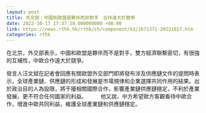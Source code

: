 ```yaml
---
layout: post
title: 外交部：中國和歐盟是夥伴而非對手　合作遠大於競爭
date: 2022-10-17 17:37:18.000000000 +08:00
link: https://news.rthk.hk/rthk/ch/component/k2/1671371-20221017.htm
categories: rthk
---
```


在北京，外交部表示，中國和歐盟是夥伴而不是對手，雙方經濟聯繫密切，有很強的互補性，中歐合作遠大於競爭。

發言人汪文斌在記者會回應有關歐盟外交部門即將發布涉及供應鏈文件的提問時表示，全球產業鏈、供應鏈的形成和發展是市場規律和企業選擇共同作用的結果。出於政治目的人為設限，將干擾相關國際合作，影響產業鏈供應鏈穩定，不利於產業發展，更不符合任何國家的利益。
　　
他又說，中方希望歐方客觀看待中歐合作，增進中歐共同利益，維護全球產業鏈和供應鏈穩定。
